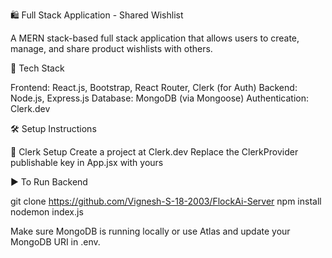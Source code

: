 🛍️ Full Stack Application - Shared Wishlist

A MERN stack-based full stack application that allows users to create, manage, and share product wishlists with others.

🔧 Tech Stack

Frontend: React.js, Bootstrap, React Router, Clerk (for Auth)
Backend: Node.js, Express.js
Database: MongoDB (via Mongoose)
Authentication: Clerk.dev

🛠️ Setup Instructions

🔐 Clerk Setup
Create a project at Clerk.dev
Replace the ClerkProvider publishable key in App.jsx with yours


▶️ To Run Backend

git clone https://github.com/Vignesh-S-18-2003/FlockAi-Server
npm install
nodemon index.js


Make sure MongoDB is running locally or use Atlas and update your MongoDB URI in .env.
